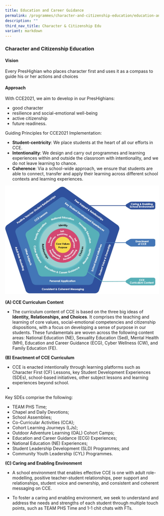 ```yaml
---
title: Education and Career Guidance
permalink: /programmes/character-and-citizenship-education/education-and-career-guidance/
description: ""
third_nav_title: Character & Citizenship Edu
variant: markdown
---
```

<h3>Character and Citizenship Education</h3>
<h4>Vision</h4>
Every PresHighian who places character first and uses it as a compass to guide his or her actions and choices
<h4>Approach</h4>
With CCE2021, we aim to develop in our PresHighians:

* good character
* resilience and social-emotional well-being
* active citizenship
* future readiness.

Guiding Principles for CCE2021 Implementation:

* <b>Student-centricity</b>: We place students at the heart of all our efforts in CCE.
* <b>Intentionality</b>: We design and carry out programmes and learning experiences within and outside the classroom with intentionality, and we do not leave learning to chance.
* <b>Coherence</b>: Via a school-wide approach, we ensure that students are able to connect, transfer and apply their learning across different school contexts and learning experiences.

<center>
	
![](/images/2023images/CCE/cce%20framework%202023.jpeg)
</center>


<b>(A)  CCE Curriculum Content</b>

* The curriculum content of CCE is based on the three big ideas of **Identity, Relationships, and Choices**. It comprises the teaching and learning of core values, social-emotional competencies and citizenship dispositions, with a focus on developing a sense of purpose in our students. These fundamentals are woven across the following content areas: National Education (NE), Sexuality Education (Sed), Mental Health (MH), Education and Career Guidance (ECG), Cyber Wellness (CW), and Family Education (FE).

<b>(B)  Enactment of CCE Curriculum</b>

* CCE is enacted intentionally through learning platforms such as Character First (CF) Lessons, key Student Development Experiences (SDEs), school-based initiatives, other subject lessons and learning experiences beyond school.
*
Key SDEs comprise the following:
<ul type="disc">
<li>TEAM PHS Time;
</li><li>Chapel and Daily Devotions;
</li><li>School Assemblies;
</li><li>Co-Curricular Activities (CCA);
</li><li>Cohort Learning Journeys (LJs);
</li><li>Outdoor Adventure Learning (OAL) Cohort Camps;
</li><li>Education and Career Guidance (ECG) Experiences;
</li><li>National Education (NE) Experiences;
</li><li>Student Leadership Development (SLD) Programmes; and
</li><li>Community Youth Leadership (CYL) Programmes.</li>
	</ul>
	
<b>(C)  Caring and Enabling Environment</b>

* A school environment that enables effective CCE is one with adult role-modelling, positive teacher-student relationships, peer support and relationships, student voice and ownership, and consistent and coherent messaging on CCE.

* To foster a caring and enabling environment, we seek to understand and address the needs and strengths of each student through multiple touch points, such as TEAM PHS Time and 1-1 chit chats with FTs.